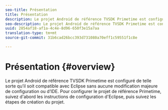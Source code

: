 ```yaml
---
seo-title: Présentation
title: Présentation
description: Le projet Android de référence TVSDK Primetime est configuré de telle sorte qu’il soit compatible avec Eclipse sans aucune modification majeure de configuration ou d’IDE.
seo-description: Le projet Android de référence TVSDK Primetime est configuré de telle sorte qu’il soit compatible avec Eclipse sans aucune modification majeure de configuration ou d’IDE.
uuid: 2854af18-af1a-4c4e-8d96-650f3e15a7aa
translation-type: tm+mt
source-git-commit: 31b6cad26bcc393d731080a70eff1c59551f1c8e

---
```



# Présentation {#overview}

Le projet Android de référence TVSDK Primetime est configuré de telle sorte qu’il soit compatible avec Eclipse sans aucune modification majeure de configuration ou d’IDE. Pour configurer le projet de référence Primetime, suivez d&#39;abord les instructions de configuration d&#39;Eclipse, puis suivez les étapes de création du projet.
